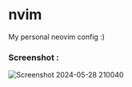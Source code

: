 # nvim
My personal neovim config :)

### Screenshot :

![Screenshot 2024-05-28 210040](https://github.com/RusticBard/nvim/assets/120028833/5b2f3794-c114-4ba6-adad-4d5a43b8065a)
